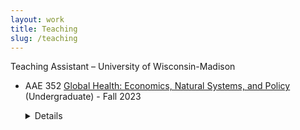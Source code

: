 ```yaml
---
layout: work
title: Teaching
slug: /teaching
---
```


Teaching Assistant – University of Wisconsin-Madison

* AAE 352 [Global Health: Economics, Natural Systems, and Policy](https://guide.wisc.edu/courses/a_a_e/) (Undergraduate) - Fall 2023
  <details>
    <summary> Details</summary>
    <p>
    This course examined how human and natural systems interact to shape health, environmental, and well-being outcomes at global and local scales, using economic frameworks to analyze these relationships.
    </p>

    <p>
    My responsibilities included teaching four weekly discussion sections with over 80 students total, guiding them in applying economic reasoning to global health challenges, environmental threats, and policy solutions. I graded assignments and final exams with detailed feedback to support student learning, and held two office hours weekly to address student questions and reinforce core concepts linking economic decision-making, planetary health, and policy evaluation.
    </p>
  </details>
  
